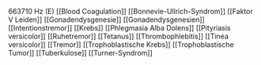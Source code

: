 663710 Hz (E)
[[Blood Coagulation]]
[[Bonnevie-Ullrich-Syndrom]]
[[Faktor V Leiden]]
[[Gonadendysgenesie]]
[[Gonadendysgenesien]]
[[Intentionstremor]]
[[Krebs]]
[[Phlegmasia Alba Dolens]]
[[Pityriasis versicolor]]
[[Ruhetremor]]
[[Tetanus]]
[[Thrombophlebitis]]
[[Tinea versicolor]]
[[Tremor]]
[[Trophoblastische Krebs]]
[[Trophoblastische Tumor]]
[[Tuberkulose]]
[[Turner-Syndrom]]